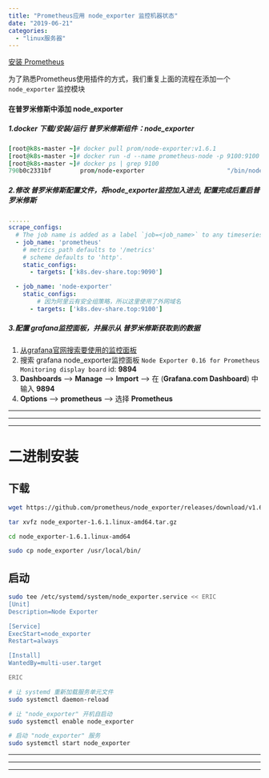 ```yaml
---
title: "Prometheus应用 node_exporter 监控机器状态"
date: "2019-06-21"
categories: 
  - "linux服务器"
---
```


[安装 Prometheus](%e4%bd%bf%e7%94%a8-docker-compose-%e5%ae%89%e8%a3%85-prometheusalertmanagergrafana "安装 Prometheus")

为了熟悉Prometheus使用插件的方式，我们重复上面的流程在添加一个 `node_exporter` 监控模块

#### 在普罗米修斯中添加 node\_exporter

##### 1.docker 下载/安装/运行 普罗米修斯组件：node\_exporter

```ruby
[root@k8s-master ~]# docker pull prom/node-exporter:v1.6.1
[root@k8s-master ~]# docker run -d --name prometheus-node -p 9100:9100 prom/node-exporter:v1.6.1
[root@k8s-master ~]# docker ps | grep 9100
790b0c2331bf        prom/node-exporter                       "/bin/node_exporter"     5 seconds ago       Up 4 seconds            0.0.0.0:9100->9100/tcp                                             prometheus-node

```

##### 2.修改 普罗米修斯配置文件，将node\_exporter监控加入进去, 配置完成后重启普罗米修斯

```yaml
......
scrape_configs:
  # The job name is added as a label `job=<job_name>` to any timeseries scraped from this config.
  - job_name: 'prometheus'
    # metrics_path defaults to '/metrics'
    # scheme defaults to 'http'.
    static_configs:
      - targets: ['k8s.dev-share.top:9090']

  - job_name: 'node-exporter'
    static_configs:
        # 因为阿里云有安全组策略，所以这里使用了外网域名
      - targets: ['k8s.dev-share.top:9100']
```

##### 3.配置 grafana监控面板，并展示从 普罗米修斯获取到的数据

1. [从grafana官网搜索要使用的监控面板](https://grafana.com/dashboards "从grafana官网搜索要使用的监控面板")
2. 搜索 grafana node\_exporter监控面板 `Node Exporter 0.16 for Prometheus Monitoring display board` id: **9894**
3. **Dashboards** –> **Manage** –> **Import** –> 在 (**Grafana.com Dashboard**) 中输入 **9894**
4. **Options** –> **prometheus** –> 选择 **Prometheus**

* * *

* * *

* * *

# 二进制安装

## 下载

```bash
wget https://github.com/prometheus/node_exporter/releases/download/v1.6.1/node_exporter-1.6.1.linux-amd64.tar.gz

tar xvfz node_exporter-1.6.1.linux-amd64.tar.gz

cd node_exporter-1.6.1.linux-amd64

sudo cp node_exporter /usr/local/bin/

```

## 启动

```bash
sudo tee /etc/systemd/system/node_exporter.service << ERIC
[Unit]
Description=Node Exporter

[Service]
ExecStart=node_exporter
Restart=always

[Install]
WantedBy=multi-user.target

ERIC

```

```bash
# 让 systemd 重新加载服务单元文件
sudo systemctl daemon-reload

# 让 "node_exporter" 开机自启动
sudo systemctl enable node_exporter

# 启动 "node_exporter" 服务
sudo systemctl start node_exporter

```

* * *

* * *

* * *
